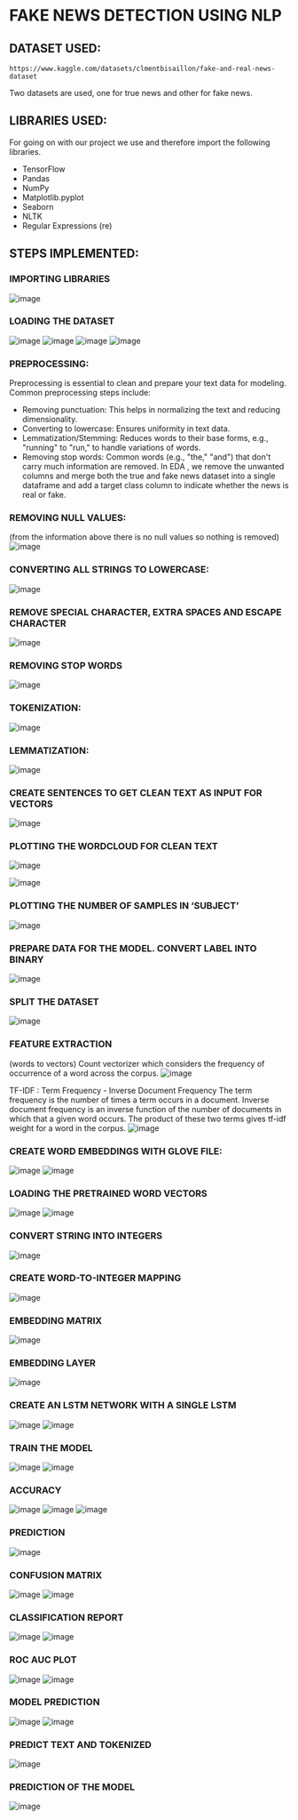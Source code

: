 # FAKE NEWS DETECTION USING NLP 


## DATASET USED:  
 	https://www.kaggle.com/datasets/clmentbisaillon/fake-and-real-news-dataset 
  
  Two datasets are used, one for true news and other for fake news.  

## LIBRARIES USED:

For going on with our project we use and therefore import the following libraries.
* TensorFlow
* Pandas
* NumPy
* Matplotlib.pyplot
* Seaborn
* NLTK
* Regular Expressions (re)

## STEPS IMPLEMENTED:
### IMPORTING LIBRARIES
 ![image](https://github.com/Srividya-R123/Fake-News-Detection-using-NLP/assets/120908524/e408ec9d-b965-4522-bc9a-4c628737123f)

### LOADING THE DATASET
 
 ![image](https://github.com/Srividya-R123/Fake-News-Detection-using-NLP/assets/120908524/a709c6e0-e3db-44e1-bb64-5e9255ae6646)
![image](https://github.com/Srividya-R123/Fake-News-Detection-using-NLP/assets/120908524/53bf2dd5-e99c-45ff-a4bc-f35af0a77dae)
![image](https://github.com/Srividya-R123/Fake-News-Detection-using-NLP/assets/120908524/18e748de-ca4f-4683-89bf-1d6c7a4299ec)
![image](https://github.com/Srividya-R123/Fake-News-Detection-using-NLP/assets/120908524/61546aa4-c76c-4e00-ac2d-8bf9e9197718)

  
### PREPROCESSING:
Preprocessing is essential to clean and prepare your text data for modeling. Common preprocessing steps include:
* Removing punctuation: This helps in normalizing the text and reducing dimensionality.
* Converting to lowercase: Ensures uniformity in text data.
* Lemmatization/Stemming: Reduces words to their base forms, e.g., "running" to "run," to handle variations of words.
* Removing stop words: Common words (e.g., "the," "and") that don't carry much information are removed.
In EDA ,  we remove the unwanted columns and merge both the true and fake news dataset into a single dataframe and add a target class column to indicate whether the news is real or fake.

### REMOVING NULL VALUES:
(from the information above there is no null values so nothing is removed)
 ![image](https://github.com/Srividya-R123/Fake-News-Detection-using-NLP/assets/120908524/09e2112a-cd04-4b1c-a94e-9a86360a876f)

### CONVERTING ALL STRINGS TO LOWERCASE:
 ![image](https://github.com/Srividya-R123/Fake-News-Detection-using-NLP/assets/120908524/bfeffb6e-3efd-45c4-a7af-55e4c23ceea8)

### REMOVE SPECIAL CHARACTER, EXTRA SPACES AND ESCAPE CHARACTER
 ![image](https://github.com/Srividya-R123/Fake-News-Detection-using-NLP/assets/120908524/2566ee6e-fc33-4893-b599-9b5592d6885f)

### REMOVING STOP WORDS 
![image](https://github.com/Srividya-R123/Fake-News-Detection-using-NLP/assets/120908524/0fc3826b-d420-4064-9750-9cccd6144737)

### TOKENIZATION:
 ![image](https://github.com/Srividya-R123/Fake-News-Detection-using-NLP/assets/120908524/8c31788b-c9e0-472d-bf30-b0b01f614c58)

 ### LEMMATIZATION:
 ![image](https://github.com/Srividya-R123/Fake-News-Detection-using-NLP/assets/120908524/adc3c14e-fac8-42aa-8414-1be9749b11fb)

### CREATE SENTENCES TO GET CLEAN TEXT AS INPUT FOR VECTORS
 ![image](https://github.com/Srividya-R123/Fake-News-Detection-using-NLP/assets/120908524/da6bb06c-2b29-44df-9324-5a1ce874ee3a)

### PLOTTING THE WORDCLOUD FOR CLEAN TEXT
 ![image](https://github.com/Srividya-R123/Fake-News-Detection-using-NLP/assets/120908524/ecd60bbf-92fa-4889-acbb-bc084cfe9125)

 ![image](https://github.com/Srividya-R123/Fake-News-Detection-using-NLP/assets/120908524/a40d071b-5729-4889-be45-9b214a0e59b6)

### PLOTTING THE NUMBER OF SAMPLES IN ‘SUBJECT’
 ![image](https://github.com/Srividya-R123/Fake-News-Detection-using-NLP/assets/120908524/1837ce65-6d84-4b7b-bfa0-c3f1ff35410d)

### PREPARE DATA FOR THE MODEL. CONVERT LABEL INTO BINARY
 ![image](https://github.com/Srividya-R123/Fake-News-Detection-using-NLP/assets/120908524/7685ac29-6e3f-46dd-af7c-3f898d19ba26)

### SPLIT THE DATASET  
![image](https://github.com/Srividya-R123/Fake-News-Detection-using-NLP/assets/120908524/2d6e6da7-01f5-4d9a-82cc-a8ed7db14279)

### FEATURE EXTRACTION
(words to vectors)
Count vectorizer which considers the frequency of occurrence of a word across the corpus.
  ![image](https://github.com/Srividya-R123/Fake-News-Detection-using-NLP/assets/120908524/0c4c4ca7-7a6e-4faa-be3b-beeafb2e740e)

TF-IDF : Term Frequency - Inverse Document Frequency
The term frequency is the number of times a term occurs in a document. Inverse document frequency is an inverse function of the number of documents in which that a given word occurs.
 The product of these two terms gives tf-idf weight for a word in the corpus.
  ![image](https://github.com/Srividya-R123/Fake-News-Detection-using-NLP/assets/120908524/3f8f7772-784e-489e-bd2a-3a25fe19e743)
 
### CREATE WORD EMBEDDINGS WITH GLOVE FILE: 
![image](https://github.com/Srividya-R123/Fake-News-Detection-using-NLP/assets/120908524/e09e74a1-4633-4502-b4ee-36aaa664a7ea)
![image](https://github.com/Srividya-R123/Fake-News-Detection-using-NLP/assets/120908524/848e76aa-0147-4d0a-ae08-4e396795a2b0)

### LOADING THE PRETRAINED WORD VECTORS
 ![image](https://github.com/Srividya-R123/Fake-News-Detection-using-NLP/assets/120908524/23d4459b-a6ee-4816-925d-17ce4283e56d)
![image](https://github.com/Srividya-R123/Fake-News-Detection-using-NLP/assets/120908524/d4670a88-16bd-499b-babf-9f6b06d313ce)
 
### CONVERT STRING INTO INTEGERS
![image](https://github.com/Srividya-R123/Fake-News-Detection-using-NLP/assets/120908524/f02ba5bf-a031-43c1-b907-f0cd414185ba)
 
### CREATE WORD-TO-INTEGER MAPPING
 ![image](https://github.com/Srividya-R123/Fake-News-Detection-using-NLP/assets/120908524/dadc52f6-8a4c-4669-b73f-d566472ff41d)

### EMBEDDING MATRIX 
![image](https://github.com/Srividya-R123/Fake-News-Detection-using-NLP/assets/120908524/300e7636-b7e2-4c8b-88bd-6356d83e42ea)

### EMBEDDING LAYER
 ![image](https://github.com/Srividya-R123/Fake-News-Detection-using-NLP/assets/120908524/70c40810-1035-447d-962f-a4959a0fa42e)

### CREATE AN LSTM NETWORK WITH A SINGLE LSTM
 ![image](https://github.com/Srividya-R123/Fake-News-Detection-using-NLP/assets/120908524/06f1ead2-f577-402a-bd0c-164ee37fdd0e)
 ![image](https://github.com/Srividya-R123/Fake-News-Detection-using-NLP/assets/120908524/013a4413-0b14-4983-902b-119f60d76119)
  
### TRAIN THE MODEL
 ![image](https://github.com/Srividya-R123/Fake-News-Detection-using-NLP/assets/120908524/cef4af51-b741-4dee-a01e-f9ec6c7eab53)
![image](https://github.com/Srividya-R123/Fake-News-Detection-using-NLP/assets/120908524/fe1db042-2401-4986-8fee-05f5964d98a0)

### ACCURACY
 ![image](https://github.com/Srividya-R123/Fake-News-Detection-using-NLP/assets/120908524/12ece598-71ac-4695-8070-ad9a0910c91b)
![image](https://github.com/Srividya-R123/Fake-News-Detection-using-NLP/assets/120908524/db2b438d-1039-4e29-a1af-3f2537259147)
![image](https://github.com/Srividya-R123/Fake-News-Detection-using-NLP/assets/120908524/c829077d-00ce-47e1-bfe8-e6b6b5b12c23)
 
### PREDICTION
 ![image](https://github.com/Srividya-R123/Fake-News-Detection-using-NLP/assets/120908524/f0c4efd2-f933-49b9-b477-4c74e30b8b31)
 
### CONFUSION MATRIX
 ![image](https://github.com/Srividya-R123/Fake-News-Detection-using-NLP/assets/120908524/a1a36126-a6d4-4eb4-9561-ea5173e94e40)
![image](https://github.com/Srividya-R123/Fake-News-Detection-using-NLP/assets/120908524/b2b4f8aa-1b74-4f5e-af82-327aef8e83c8)

### CLASSIFICATION REPORT
![image](https://github.com/Srividya-R123/Fake-News-Detection-using-NLP/assets/120908524/73f85d98-9271-4c18-b2d3-4d42df89f878)
![image](https://github.com/Srividya-R123/Fake-News-Detection-using-NLP/assets/120908524/0b93000f-1266-4668-82aa-4ef16dbdec54)
 
### ROC AUC PLOT 
![image](https://github.com/Srividya-R123/Fake-News-Detection-using-NLP/assets/120908524/4bcfcd10-4f72-4677-ad07-16c5ce9eee44)
![image](https://github.com/Srividya-R123/Fake-News-Detection-using-NLP/assets/120908524/1734bddb-ca43-4c0b-9ffd-3c3883554706)

### MODEL PREDICTION
![image](https://github.com/Srividya-R123/Fake-News-Detection-using-NLP/assets/120908524/2612e18f-6b1b-4310-a2a0-df3bc9f56c18)
![image](https://github.com/Srividya-R123/Fake-News-Detection-using-NLP/assets/120908524/68db821f-d026-40cd-b6d4-6f57a6af3a5c)
 
### PREDICT TEXT AND TOKENIZED
![image](https://github.com/Srividya-R123/Fake-News-Detection-using-NLP/assets/120908524/aa883286-b986-40a4-b2d3-c53d8cc08d46)

### PREDICTION OF THE MODEL
![image](https://github.com/Srividya-R123/Fake-News-Detection-using-NLP/assets/120908524/e97d94d8-d242-42ae-b4ed-7e1fb92f588e)

 


